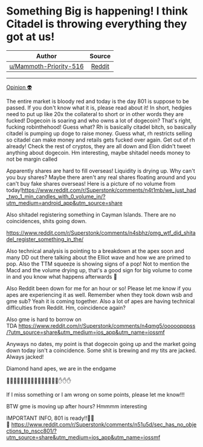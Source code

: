 Something Big is happening! I think Citadel is throwing everything they got at us!
==================================================================================

| Author       | Source       | 
| :-------------: |:-------------:|
|  [u/Mammoth-Priority-516](https://www.reddit.com/user/Mammoth-Priority-516/) | [Reddit](https://www.reddit.com/r/Superstonk/comments/n4uqs4/something_big_is_happening_i_think_citadel_is/) | 

---

[Opinion 👽](https://www.reddit.com/r/Superstonk/search?q=flair_name%3A%22Opinion%20%F0%9F%91%BD%22&restrict_sr=1)

The entire market is bloody red and today is the day 801 is suppose to be passed. If you don't know what it is, please read about it! In short, hedgies need to put up like 20x the collateral to short or in other words they are fucked! Dogecoin is soaring and who owns a lot of dogecoin? That's right, fucking robinthehood! Guess what? Rh is basically citadel bitch, so basically citadel is pumping up doge to raise money. Guess what, rh restricts selling so citadel can make money and retails gets fucked over again. Get out of rh already! Check the rest of cryptos, they are all down and Elon didn't tweet anything about dogecoin. Hm interesting, maybe shitadel needs money to not be margin called

Apparently shares are hard to fill overseas! Liquidity is drying up. Why can't you buy shares? Maybe there aren't any real shares floating around and you can't buy fake shares overseas! Here is a picture of no volume from today!<https://www.reddit.com/r/Superstonk/comments/n4t1mb/we_just_had_two_1_min_candles_with_0_volume_in/?utm_medium=android_app&utm_source=share>

Also shitadel registering something in Cayman Islands. There are no coincidences, shits going down.

<https://www.reddit.com/r/Superstonk/comments/n4sbhz/omg_wtf_did_shitadel_register_something_in_the/>

Also technical analysis is pointing to a breakdown at the apex soon and many DD out there talking about the Elliot wave and how we are primed to pop. Also the TTM squeeze is showing signs of a pop! Not to mention the Macd and the volume drying up, that's a good sign for big volume to come in and you know what happens afterwards 🚀

Also Reddit been down for me for an hour or so! Please let me know if you apes are experiencing it as well. Remember when they took down wsb and gme sub? Yeah it is coming together. Also a lot of apes are having technical difficulties from Reddit. Hm, coincidence again?

Also gme is hard to borrow on TDA <https://www.reddit.com/r/Superstonk/comments/n4qmg5/ooooopppss/?utm_source=share&utm_medium=ios_app&utm_name=iossmf>

Anyways no dates, my point is that dogecoin going up and the market going down today isn't a coincidence. Some shit is brewing and my tits are jacked. Always jacked!

Diamond hand apes, we are in the endgame

🚀🚀🚀🚀🚀🚀🚀🚀🚀🚀🚀🚀💎💎💎✋✋✋

If I miss something or I am wrong on some points, please let me know!!!

BTW gme is moving up after hours? Hmmmm interesting

IMPORTANT INFO, 801 is ready!!🚀🚀🚀 <https://www.reddit.com/r/Superstonk/comments/n51u5d/sec_has_no_objections_to_nscc801/?utm_source=share&utm_medium=ios_app&utm_name=iossmf>
